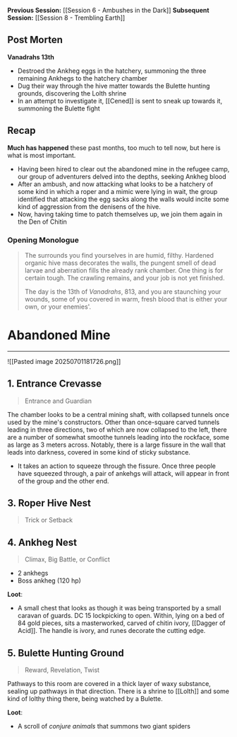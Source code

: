 **Previous Session:** [[Session 6 - Ambushes in the Dark]]
**Subsequent Session:** [[Session 8 - Trembling Earth]]
## Post Morten
**Vanadrahs 13th**
- Destroed the Ankheg eggs in the hatchery, summoning the three remaining Ankhegs to the hatchery chamber
- Dug their way through the hive matter towards the Bulette hunting grounds, discovering the Lolth shrine
- In an attempt to investigate it, [[Cened]] is sent to sneak up towards it, summoning the Bulette fight

## Recap
**Much has happened** these past months, too much to tell now, but here is what is most important.
- Having been hired to clear out the abandoned mine in the refugee camp, our group of adventurers delved into the depths, seeking Ankheg blood
- After an ambush, and now attacking what looks to be a hatchery of some kind in which a roper and a mimic were lying in wait, the group identified that attacking the egg sacks along the walls would incite some kind of aggression from the denisens of the hive.
- Now, having taking time to patch themselves up, we join them again in the Den of Chitin

### Opening Monologue

> The surrounds you find yourselves in are humid, filthy. Hardened organic hive mass decorates the walls, the pungent smell of dead larvae and aberration fills the already rank chamber. One thing is for certain tough. The crawling remains, and your job is not yet finished.
> 
> The day is the 13th of *Vanadrahs*, 813, and you are staunching your wounds, some of you covered in warm, fresh blood that is either your own, or your enemies'.


# Abandoned Mine
---
![[Pasted image 20250701181726.png]]
## 1. Entrance Crevasse
> Entrance and Guardian

The chamber looks to be a central mining shaft, with collapsed tunnels once used by the mine's constructors. Other than once-square carved tunnels leading in three directions, two of which are now collapsed to the left, there are a number of somewhat smoothe tunnels leading into the rockface, some as large as 3 meters across. Notably, there is a large fissure in the wall that leads into darkness, covered in some kind of sticky substance. 

- It takes an action to squeeze through the fissure. Once three people have squeezed through, a pair of ankehgs will attack, will appear in front of the group and the other end.


## 3. Roper Hive Nest
> Trick or Setback 
## 4. Ankheg Nest
> Climax, Big Battle, or Conflict
- 2 ankhegs
- Boss ankheg (120 hp)

**Loot**: 
- A small chest that looks as though it was being transported by a small caravan of guards. DC 15 lockpicking to open. Within, lying on a bed of 84 gold pieces, sits a masterworked, carved of chitin ivory, [[Dagger of Acid]]. The handle is ivory, and runes decorate the cutting edge.
## 5. Bulette Hunting Ground
> Reward, Revelation, Twist

Pathways to this room are covered in a thick layer of waxy substance, sealing up pathways in that direction. There is a shrine to [[Lolth]] and some kind of lolthy thing there, being watched by a Bulette.

**Loot**:
- A scroll of *conjure animals* that summons two giant spiders
